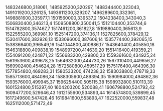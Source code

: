 1483246800,318061,
1485925200,320297,
1488344400,323043,
1491019200,326125,
1493611200,329207,
1496289600,332361,
1498881600,335977,1
1501560000,339537,2
1504238400,343040,3
1506830400,346213,4
1509508800,350041,5
1512104400,353744,6
1514782800,357467,7
1517461200,361827,8
1519880400,365613,9
1522555200,369981,10
1525147200,374136,11
1527825600,378429,12
1530417600,382926,13
1533096000,387606,14
1535774400,392065,15
1538366400,396549,16
1541044800,400886,17
1543640400,405850,18
1546318800,409838,19
1548997200,414639,20
1551416400,419359,21
1554091200,424871,22
1556683200,429800,23
1559361600,434925,24
1561953600,439678,25
1564632000,444730,26
1567310400,449656,27
1569902400,454624,28
1572580800,459517,29
1575176400,464396,30
1577854800,469283,31
1580533200,474238,32
1583038800,478719,33
1585713600,484086,34
1588305600,489394,35
1590984000,494862,36
1593576000,499945,37
1596254400,505115,38
1598932800,510113,39
1601524800,515297,40
1604203200,520088,41
1606798800,524792,42
1609477200,529646,43
1612155600,534893,44
1614574800,539899,45
1617249600,547428,46
1619841600,553893,47
1622520000,559837,48
1625112000,571472,49
